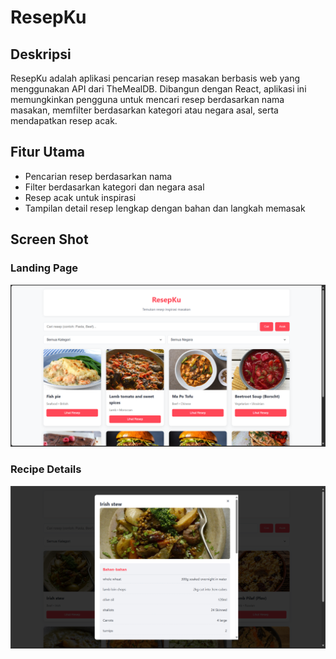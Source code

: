 # ResepKu
## Deskripsi
ResepKu adalah aplikasi pencarian resep masakan berbasis web yang menggunakan API dari TheMealDB. Dibangun dengan React, aplikasi ini memungkinkan pengguna untuk mencari resep berdasarkan nama masakan, memfilter berdasarkan kategori atau negara asal, serta mendapatkan resep acak.
## Fitur Utama
- Pencarian resep berdasarkan nama
- Filter berdasarkan kategori dan negara asal
- Resep acak untuk inspirasi
- Tampilan detail resep lengkap dengan bahan dan langkah memasak
## Screen Shot
### Landing Page
![Landing Page](screenshots/ResepKu-landing_page.png)

### Recipe Details
![Landing Page](screenshots/ResepKu-recipe_details.png)